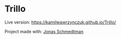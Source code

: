 # Trillo

Live version: https://kamilwawrzynczuk.github.io/Trillo/

Project made with: [Jonas Schmedtman](https://www.udemy.com/course/advanced-css-and-sass/#instructor-1)


